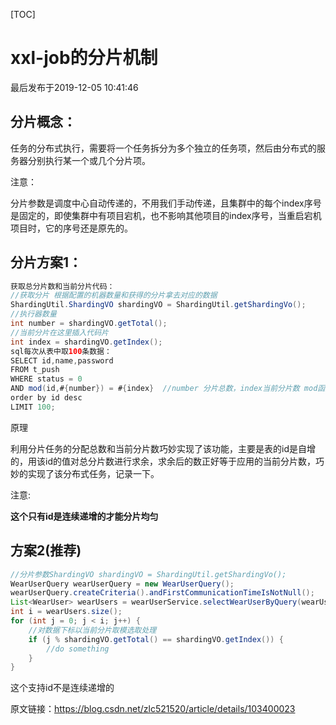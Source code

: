 [TOC]



# xxl-job的分片机制

最后发布于2019-12-05 10:41:46

## 分片概念：

任务的分布式执行，需要将一个任务拆分为多个独立的任务项，然后由分布式的服务器分别执行某一个或几个分片项。

注意：

分片参数是调度中心自动传递的，不用我们手动传递，且集群中的每个index序号是固定的，即使集群中有项目宕机，也不影响其他项目的index序号，当重启宕机项目时，它的序号还是原先的。

## 分片方案1：

```java
获取总分片数和当前分片代码：
//获取分片 根据配置的机器数量和获得的分片拿去对应的数据
ShardingUtil.ShardingVO shardingVO = ShardingUtil.getShardingVo();
//执行器数量
int number = shardingVO.getTotal();
//当前分片在这里插入代码片
int index = shardingVO.getIndex();
sql每次从表中取100条数据：
SELECT id,name,password
FROM t_push
WHERE status = 0
AND mod(id,#{number}) = #{index}  //number 分片总数，index当前分片数 mod函数取余
order by id desc
LIMIT 100;
```

原理

利用分片任务的分配总数和当前分片数巧妙实现了该功能，主要是表的id是自增的，用该id的值对总分片数进行求余，求余后的数正好等于应用的当前分片数，巧妙的实现了该分布式任务，记录一下。

注意: 

**这个只有id是连续递增的才能分片均匀**

## 方案2(推荐)

```java
//分片参数ShardingVO shardingVO = ShardingUtil.getShardingVo();
WearUserQuery wearUserQuery = new WearUserQuery();
wearUserQuery.createCriteria().andFirstCommunicationTimeIsNotNull();
List<WearUser> wearUsers = wearUserService.selectWearUserByQuery(wearUserQuery);
int i = wearUsers.size();
for (int j = 0; j < i; j++) {
    //对数据下标以当前分片取模选取处理
    if (j % shardingVO.getTotal() == shardingVO.getIndex()) {
        //do something
    }
}
```

这个支持id不是连续递增的





原文链接：https://blog.csdn.net/zlc521520/article/details/103400023